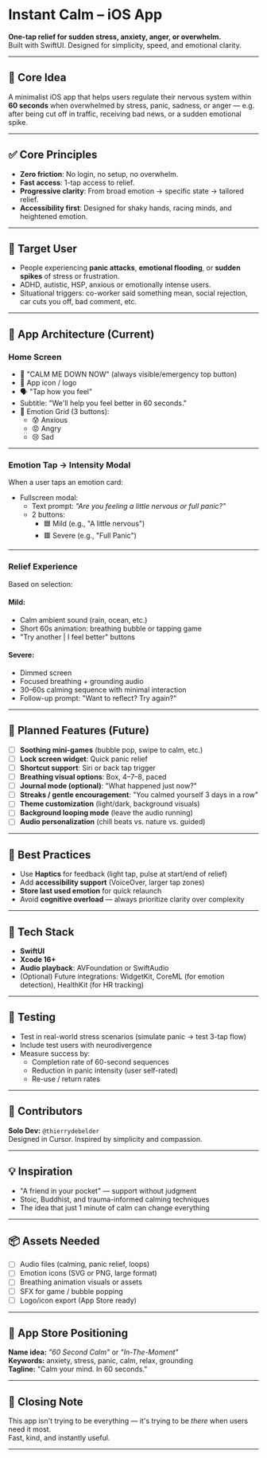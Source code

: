 # Instant Calm – iOS App

**One-tap relief for sudden stress, anxiety, anger, or overwhelm.**  
Built with SwiftUI. Designed for simplicity, speed, and emotional clarity.

---

## 🧠 Core Idea

A minimalist iOS app that helps users regulate their nervous system within **60 seconds** when overwhelmed by stress, panic, sadness, or anger — e.g. after being cut off in traffic, receiving bad news, or a sudden emotional spike.

---

## ✅ Core Principles

- **Zero friction**: No login, no setup, no overwhelm.
- **Fast access**: 1-tap access to relief.
- **Progressive clarity**: From broad emotion → specific state → tailored relief.
- **Accessibility first**: Designed for shaky hands, racing minds, and heightened emotion.

---

## 🎯 Target User

- People experiencing **panic attacks**, **emotional flooding**, or **sudden spikes** of stress or frustration.
- ADHD, autistic, HSP, anxious or emotionally intense users.
- Situational triggers: co-worker said something mean, social rejection, car cuts you off, bad comment, etc.

---

## 🧱 App Architecture (Current)

### Home Screen

- 🔘 "CALM ME DOWN NOW" (always visible/emergency top button)
- 🧘 App icon / logo
- 🗣️ "Tap how you feel"
- Subtitle: "We'll help you feel better in 60 seconds."
- 💠 Emotion Grid (3 buttons):
  - 😰 Anxious
  - 😡 Angry
  - 😢 Sad

---

### Emotion Tap → Intensity Modal

When a user taps an emotion card:

- Fullscreen modal:
  - Text prompt: _"Are you feeling a little nervous or full panic?"_
  - 2 buttons:
    - 🟦 Mild (e.g., "A little nervous")
    - 🟥 Severe (e.g., "Full Panic")

---

### Relief Experience

Based on selection:

#### Mild:

- Calm ambient sound (rain, ocean, etc.)
- Short 60s animation: breathing bubble or tapping game
- "Try another | I feel better" buttons

#### Severe:

- Dimmed screen
- Focused breathing + grounding audio
- 30–60s calming sequence with minimal interaction
- Follow-up prompt: "Want to reflect? Try again?"

---

## 🌱 Planned Features (Future)

- [ ] **Soothing mini-games** (bubble pop, swipe to calm, etc.)
- [ ] **Lock screen widget**: Quick panic relief
- [ ] **Shortcut support**: Siri or back tap trigger
- [ ] **Breathing visual options**: Box, 4–7–8, paced
- [ ] **Journal mode (optional)**: "What happened just now?"
- [ ] **Streaks / gentle encouragement**: "You calmed yourself 3 days in a row"
- [ ] **Theme customization** (light/dark, background visuals)
- [ ] **Background looping mode** (leave the audio running)
- [ ] **Audio personalization** (chill beats vs. nature vs. guided)

---

## 📱 Best Practices

- Use **Haptics** for feedback (light tap, pulse at start/end of relief)
- Add **accessibility support** (VoiceOver, larger tap zones)
- **Store last used emotion** for quick relaunch
- Avoid **cognitive overload** — always prioritize clarity over complexity

---

## 🧰 Tech Stack

- **SwiftUI**
- **Xcode 16+**
- **Audio playback**: AVFoundation or SwiftAudio
- (Optional) Future integrations: WidgetKit, CoreML (for emotion detection), HealthKit (for HR tracking)

---

## 🧪 Testing

- Test in real-world stress scenarios (simulate panic → test 3-tap flow)
- Include test users with neurodivergence
- Measure success by:
  - Completion rate of 60-second sequences
  - Reduction in panic intensity (user self-rated)
  - Re-use / return rates

---

## 👥 Contributors

**Solo Dev:** `@thierrydebelder`  
Designed in Cursor. Inspired by simplicity and compassion.

---

## 💡 Inspiration

- "A friend in your pocket" — support without judgment
- Stoic, Buddhist, and trauma-informed calming techniques
- The idea that just 1 minute of calm can change everything

---

## 📦 Assets Needed

- [ ] Audio files (calming, panic relief, loops)
- [ ] Emotion icons (SVG or PNG, large format)
- [ ] Breathing animation visuals or assets
- [ ] SFX for game / bubble popping
- [ ] Logo/icon export (App Store ready)

---

## 📲 App Store Positioning

**Name idea:** _"60 Second Calm"_ or _"In-The-Moment"_  
**Keywords:** anxiety, stress, panic, calm, relax, grounding  
**Tagline:** "Calm your mind. In 60 seconds."

---

## 🧘 Closing Note

This app isn't trying to be everything — it's trying to be _there_ when users need it most.  
Fast, kind, and instantly useful.

---
